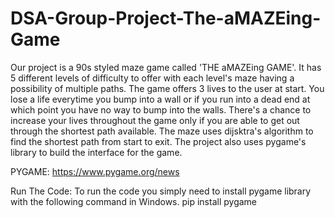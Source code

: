 # DSA-Group-Project-The-aMAZEing-Game
Our project is a 90s styled maze game called 'THE aMAZEing GAME'. 
It has 5 different levels of difficulty to offer with each level's maze having a possibility of multiple paths.
The game offers 3 lives to the user at start.
You lose a life everytime you bump into a wall or if you run into a dead end at which point you have no way to bump into the walls.
There's a chance to increase your lives throughout the game only if you are able to get out through the shortest path available.
The maze uses dijsktra's algorithm to find the shortest path from start to exit.
The project also uses pygame's library to build the interface for the game.

PYGAME:
https://www.pygame.org/news

Run The Code:
To run the code you simply need to install pygame library with the following command in Windows.
pip install pygame
